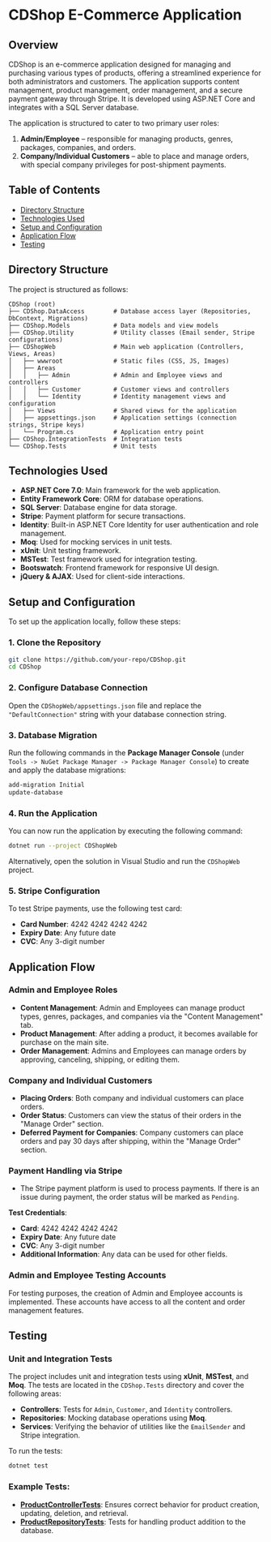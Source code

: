 ﻿# CDShop E-Commerce Application

## Overview

CDShop is an e-commerce application designed for managing and purchasing various types of products, offering a streamlined experience for both administrators and customers. The application supports content management, product management, order management, and a secure payment gateway through Stripe. It is developed using ASP.NET Core and integrates with a SQL Server database.

The application is structured to cater to two primary user roles: 
1. **Admin/Employee** – responsible for managing products, genres, packages, companies, and orders.
2. **Company/Individual Customers** – able to place and manage orders, with special company privileges for post-shipment payments.

## Table of Contents
- [Directory Structure](#directory-structure)
- [Technologies Used](#technologies-used)
- [Setup and Configuration](#setup-and-configuration)
- [Application Flow](#application-flow)
- [Testing](#testing)

## Directory Structure

The project is structured as follows:

```plaintext
CDShop (root)
├── CDShop.DataAccess        # Database access layer (Repositories, DbContext, Migrations)
├── CDShop.Models            # Data models and view models
├── CDShop.Utility           # Utility classes (Email sender, Stripe configurations)
├── CDShopWeb                # Main web application (Controllers, Views, Areas)
│   ├── wwwroot              # Static files (CSS, JS, Images)
│   ├── Areas
│   │   ├── Admin            # Admin and Employee views and controllers
│   │   ├── Customer         # Customer views and controllers
│   │   └── Identity         # Identity management views and configuration
│   ├── Views                # Shared views for the application
│   ├── appsettings.json     # Application settings (connection strings, Stripe keys)
│   └── Program.cs           # Application entry point
├── CDShop.IntegrationTests  # Integration tests
└── CDShop.Tests             # Unit tests
```

## Technologies Used

- **ASP.NET Core 7.0**: Main framework for the web application.
- **Entity Framework Core**: ORM for database operations.
- **SQL Server**: Database engine for data storage.
- **Stripe**: Payment platform for secure transactions.
- **Identity**: Built-in ASP.NET Core Identity for user authentication and role management.
- **Moq**: Used for mocking services in unit tests.
- **xUnit**: Unit testing framework.
- **MSTest**: Test framework used for integration testing.
- **Bootswatch**: Frontend framework for responsive UI design.
- **jQuery & AJAX**: Used for client-side interactions.

## Setup and Configuration

To set up the application locally, follow these steps:

### 1. Clone the Repository

```bash
git clone https://github.com/your-repo/CDShop.git
cd CDShop
```

### 2. Configure Database Connection

Open the `CDShopWeb/appsettings.json` file and replace the `"DefaultConnection"` string with your database connection string.

### 3. Database Migration

Run the following commands in the **Package Manager Console** (under `Tools -> NuGet Package Manager -> Package Manager Console`) to create and apply the database migrations:

```bash
add-migration Initial
update-database
```

### 4. Run the Application

You can now run the application by executing the following command:

```bash
dotnet run --project CDShopWeb
```

Alternatively, open the solution in Visual Studio and run the `CDShopWeb` project.

### 5. Stripe Configuration

To test Stripe payments, use the following test card:

- **Card Number**: 4242 4242 4242 4242
- **Expiry Date**: Any future date
- **CVC**: Any 3-digit number

## Application Flow

### Admin and Employee Roles

- **Content Management**: Admin and Employees can manage product types, genres, packages, and companies via the "Content Management" tab.
- **Product Management**: After adding a product, it becomes available for purchase on the main site.
- **Order Management**: Admins and Employees can manage orders by approving, canceling, shipping, or editing them.

### Company and Individual Customers

- **Placing Orders**: Both company and individual customers can place orders. 
- **Order Status**: Customers can view the status of their orders in the "Manage Order" section.
- **Deferred Payment for Companies**: Company customers can place orders and pay 30 days after shipping, within the "Manage Order" section.

### Payment Handling via Stripe

- The Stripe payment platform is used to process payments. If there is an issue during payment, the order status will be marked as `Pending`.
  
**Test Credentials**:
- **Card**: 4242 4242 4242 4242
- **Expiry Date**: Any future date
- **CVC**: Any 3-digit number
- **Additional Information**: Any data can be used for other fields.

### Admin and Employee Testing Accounts

For testing purposes, the creation of Admin and Employee accounts is implemented. These accounts have access to all the content and order management features.

## Testing

### Unit and Integration Tests

The project includes unit and integration tests using **xUnit**, **MSTest**, and **Moq**. The tests are located in the `CDShop.Tests` directory and cover the following areas:

- **Controllers**: Tests for `Admin`, `Customer`, and `Identity` controllers.
- **Repositories**: Mocking database operations using **Moq**.
- **Services**: Verifying the behavior of utilities like the `EmailSender` and Stripe integration.

To run the tests:

```bash
dotnet test
```

### Example Tests:
- [**ProductControllerTests**](CDShop.Tests/Controllers/ProductControllerTests.cs): Ensures correct behavior for product creation, updating, deletion, and retrieval.
- [**ProductRepositoryTests**](CDShop.Tests/Repositories/ProductRepositoryTests.cs): Tests for handling product addition to the database.
